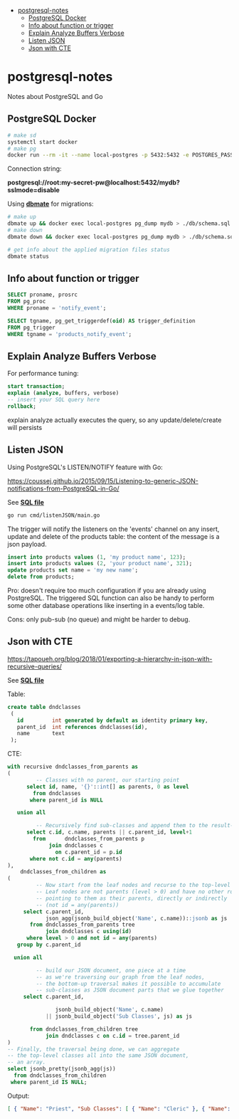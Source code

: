 - [postgresql-notes](#postgresql-notes)
  - [PostgreSQL Docker](#postgresql-docker)
  - [Info about function or trigger](#info-about-function-or-trigger)
  - [Explain Analyze Buffers Verbose](#explain-analyze-buffers-verbose)
  - [Listen JSON](#listen-json)
  - [Json with CTE](#json-with-cte)

# postgresql-notes
Notes about PostgreSQL and Go

## PostgreSQL Docker

```bash
# make sd
systemctl start docker
# make pg
docker run --rm -it --name local-postgres -p 5432:5432 -e POSTGRES_PASSWORD=my-secret-pw -e POSTGRES_USER=root -e POSTGRES_DB=mydb -d postgres
```

Connection string:

**postgresql://root:my-secret-pw@localhost:5432/mydb?sslmode=disable**

Using [**dbmate**](https://github.com/amacneil/dbmate) for migrations:

```bash
# make up
dbmate up && docker exec local-postgres pg_dump mydb > ./db/schema.sql
# make down
dbmate down && docker exec local-postgres pg_dump mydb > ./db/schema.sql
```

```bash
# get info about the applied migration files status
dbmate status
```


## Info about function or trigger

```sql
SELECT proname, prosrc
FROM pg_proc
WHERE proname = 'notify_event';
```

```sql
SELECT tgname, pg_get_triggerdef(oid) AS trigger_definition
FROM pg_trigger
WHERE tgname = 'products_notify_event';
```

## Explain Analyze Buffers Verbose

For performance tuning:

```sql
start transaction;
explain (analyze, buffers, verbose)
-- insert your SQL query here
rollback;
```

explain analyze actually executes the query, so any update/delete/create will persists


## Listen JSON

Using PostgreSQL's LISTEN/NOTIFY feature with Go:

https://coussej.github.io/2015/09/15/Listening-to-generic-JSON-notifications-from-PostgreSQL-in-Go/

See [**SQL file**](./db/migrations/20240219182555_listenJSON.sql)

```bash
go run cmd/listenJSON/main.go
```

The trigger will notify the listeners on the 'events' channel on any insert, update and delete of the products table: the content of the message is a json payload.


```sql
insert into products values (1, 'my product name', 123);
insert into products values (2, 'your product name', 321);
update products set name = 'my new name';
delete from products;
```

Pro: doesn't require too much configuration if you are already using PostgreSQL. The triggered SQL function can also be handy to perform some other database operations like inserting in a events/log table.

Cons: only pub-sub (no queue) and might be harder to debug.


## Json with CTE

https://tapoueh.org/blog/2018/01/exporting-a-hierarchy-in-json-with-recursive-queries/

See [**SQL file**](./db/migrations/20240221212444_jsonWithCTE.sql)

Table:

```sql
create table dndclasses
 (
   id         int generated by default as identity primary key,
   parent_id  int references dndclasses(id),
   name       text
 );
```

CTE:

```sql
with recursive dndclasses_from_parents as
(
         -- Classes with no parent, our starting point
      select id, name, '{}'::int[] as parents, 0 as level
        from dndclasses
       where parent_id is NULL

   union all

         -- Recursively find sub-classes and append them to the result-set
      select c.id, c.name, parents || c.parent_id, level+1
        from      dndclasses_from_parents p
             join dndclasses c
               on c.parent_id = p.id
       where not c.id = any(parents)
),
    dndclasses_from_children as
(
         -- Now start from the leaf nodes and recurse to the top-level
         -- Leaf nodes are not parents (level > 0) and have no other row
         -- pointing to them as their parents, directly or indirectly
         -- (not id = any(parents))
     select c.parent_id,
            json_agg(jsonb_build_object('Name', c.name))::jsonb as js
       from dndclasses_from_parents tree
            join dndclasses c using(id)
      where level > 0 and not id = any(parents)
   group by c.parent_id

  union all

         -- build our JSON document, one piece at a time
         -- as we're traversing our graph from the leaf nodes,
         -- the bottom-up traversal makes it possible to accumulate
         -- sub-classes as JSON document parts that we glue together
     select c.parent_id,

               jsonb_build_object('Name', c.name)
            || jsonb_build_object('Sub Classes', js) as js

       from dndclasses_from_children tree
            join dndclasses c on c.id = tree.parent_id
)
-- Finally, the traversal being done, we can aggregate
-- the top-level classes all into the same JSON document,
-- an array.
select jsonb_pretty(jsonb_agg(js))
  from dndclasses_from_children
 where parent_id IS NULL;
```

Output:

```json
[ { "Name": "Priest", "Sub Classes": [ { "Name": "Cleric" }, { "Name": "Druid" }, { "Name": "Priest of specific mythos" } ] }, { "Name": "Rogue", "Sub Classes": [ { "Name": "Thief" }, { "Name": "Bard" } ] }, { "Name": "Wizard", "Sub Classes": [ { "Name": "Mage" }, { "Name": "Specialist wizard" } ] }, { "Name": "Warrior", "Sub Classes": [ { "Name": "Fighter" }, { "Name": "Paladin" }, { "Name": "Ranger" }, { "Name": "Assassin" } ] } ]
```